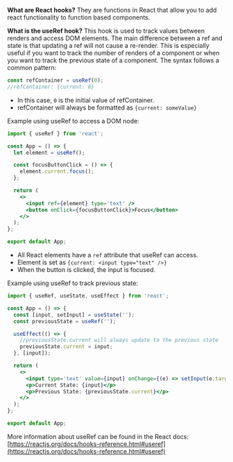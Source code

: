 **What are React hooks?**
They are functions in React that allow you to add react functionality to function based components.

**What is the useRef hook?**
This hook is used to track values between renders and access DOM elements. The main difference between a ref and state is that updating a ref will not cause a re-render. This is especially useful if you want to track the number of renders of a component or when you want to track the previous state of a component. The syntax follows a common pattern:

```js
const refContainer = useRef(0);
//refContainer: {current: 0}
```

- In this case, `0` is the initial value of refContainer.
- refContainer will always be formatted as `{current: someValue}`

Example using useRef to access a DOM node:

```jsx
import { useRef } from 'react';

const App = () => {
  let element = useRef();

  const focusButtonClick = () => {
    element.current.focus();
  };

  return (
    <>
      <input ref={element} type='text' />
      <button onClick={focusButtonClick}>Focus</button>
    </>
  );
};

export default App;
```

- All React elements have a `ref` attribute that useRef can access.
- Element is set as `{current: <input type="text" />}`
- When the button is clicked, the input is focused.

Example using useRef to track previous state:

```jsx
import { useRef, useState, useEffect } from 'react';

const App = () => {
  const [input, setInput] = useState('');
  const previousState = useRef('');

  useEffect(() => {
    //previousState.current will always update to the previous state
    previousState.current = input;
  }, [input]);

  return (
    <>
      <input type='text' value={input} onChange={(e) => setInput(e.target.value)} />
      <p>Current State: {input}</p>
      <p>Previous State: {previousState.current}</p>
    </>
  );
};

export default App;
```

More information about useRef can be found in the React docs: [https://reactjs.org/docs/hooks-reference.html#useref](https://reactjs.org/docs/hooks-reference.html#useref)
